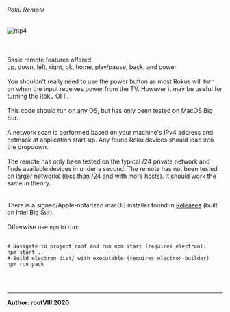 ###### Roku Remote
<img src="" alt="mp4">
<br>
<br>

<br>
<br>
Basic remote features offered:<br>
up, down, left, right, ok, home, play/pause, back, and power
<br>
<br>
You shouldn't really need to use the power button as most
Rokus will turn on when the input receives power from the
TV. However it may be useful for turning the Roku OFF.
<br>
<br>
This code should run on any OS, but has only been tested on
MacOS Big Sur.
<br>
<br>
A network scan is performed based on your machine's IPv4
address and netmask at application start-up. Any found Roku
devices should load into the dropdown.
<br>
<br>
The remote has only been tested on the typical /24 private
network and finds available devices in under a second. The
remote has not been tested on larger networks (less than
/24 and with more hosts). It should work the same in theory.
<br>
<br>
<br>
There is a signed/Apple-notarized macOS installer found in
<a href="https://github.com/rootVIII/rokuremote/releases/tag/V1.0">Releases</a> (built on Intel Big Sur).
<br>
<br>
Otherwise use <code>npm</code> to run:
<pre>
  <code>
# Navigate to project root and run npm start (requires electron):
npm start .
# Build electron dist/ with executable (requires electron-builder)
npm run pack
  </code>
</pre>
<br>
<hr>
<b>Author: rootVIII 2020</b><br>
